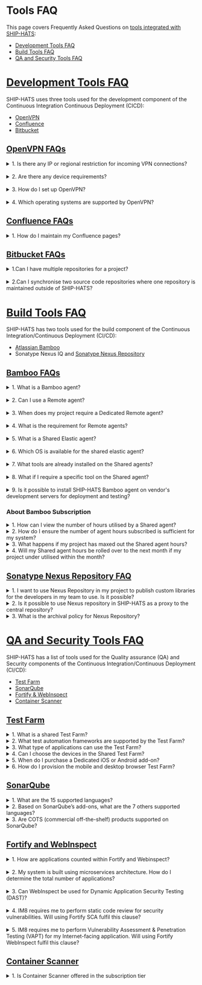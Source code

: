 # Tools FAQ

This page covers Frequently Asked Questions on [tools integrated with SHIP-HATS](https://docs.developer.tech.gov.sg/docs/ship-hats-documentation/#/architecture-diagram):

- [Development Tools FAQ](#development-tools-faq)
- [Build Tools FAQ](#build-tools-faq)
- [QA and Security Tools FAQ](#qa-and-security-tools-faq)

# [Development Tools FAQ](#development-tools-faq)

SHIP-HATS uses three tools used for the development component of the Continuous Integration Continuous Deployment (CICD):

- [OpenVPN](#openvpn-faq)
- [Confluence](#confluence-faq)
- [Bitbucket](#bitbucket-faq)

## [OpenVPN FAQs](#openvpn-faq)
<details>
  <summary> 1. Is there any IP or regional restriction for incoming VPN connections?</summary><br>
There are no IP restrictions on incoming connectivity.
</details>
<br>
<details>
  <summary> 2. Are there any device requirements? </summary><br>
No, any internet device works.
</details>
<br>
<details>
  <summary> 3. How do I set up OpenVPN? </summary><br>
You will receive an email from your SHIP-HATS administrator containing your username and password details. Go to <a href="https://vpn.ship.gov.sg/">OpenVPN</a> and log in with your SHIP-HATS credentials.
</details>
<br>
<details>
  <summary> 4. Which operating systems are supported by OpenVPN?</summary><br>
OpenVPN works on Linux, Mac, Windows, Android and iOS.
</details>

## [Confluence FAQs](#confluence-faq)

<details>
  <summary>1. How do I maintain my Confluence pages?</summary><br>
  You can maintain <a href="https://confluence.ship.gov.sg/">Confluence</a> pages by checking the analytics on Confluence. It is available on Confluence>Analytics>Spaces. You should check on inactive pages. It is recommended to delete pages that old or are not in use.
</details>

## [Bitbucket FAQs](#bitbucket-faq)

<details>
  <summary>1.Can I have multiple repositories for a project? </summary><br>
Yes, you can host multiple repositories for one project.
</details>
<br>
<details>
  <summary>2.Can I synchronise two source code repositories where one repository is maintained outside of SHIP-HATS?  </summary><br>
We do not recommend synchronising repositories into SHIP-HATS repositories as this may introduce security vulnerabilities. due to security between the two repositories. It is best to use SHIP-HATS bitbucket as the default and only source code repository to ensure the security settings are intact.
</details>

# [Build Tools FAQ](#build-tools-faq)

SHIP-HATS has two tools used for the build component of the Continuous Integration/Continuous Deployment (CI/CD):

- [Atlassian Bamboo](#bamboo-faq)
- Sonatype Nexus IQ and [Sonatype Nexus Repository](#sonatype-nexus-repository-faq)

## [Bamboo FAQs](#bamboo-faq)

<details>
  <summary> 1. What is a Bamboo agent?</summary><br>
A Bamboo agent is a service that allows to run job builds. There are different types of agents: remote, shared, local and elastic agents. For more information on agents, refer to <a href="https://confluence.atlassian.com/bamboo/agents-and-capabilities-289277114.html">Agents and Capabilities on Atlassian.</a>
</details>
<br>
<details>
  <summary>2. Can I use a Remote agent?</summary><br>
A <a href="https://confluence.atlassian.com/confeval/development-tools-evaluator-resources/bamboo/bamboo-remote-agents-and-local-agents">Remote agent</a> requires hosting, agent installation and/or VPN installation (if required). Registration of Remote agent is subjected to approval by SHIP-HATS team. Please send a service request via SHIP-HATS service desk for registration of Remote agent.
</details>
<br>
<details>
  <summary>3. When does my project require a Dedicated Remote agent?</summary><br>
If your build job needs to connect back to your own resources or run parallel job, you can consider adding a Dedicated Remote agent.For more information, refer to <a href="https://confluence.atlassian.com/bamboo/dedicating-an-agent-629015108.html">dedicating an agent</a>.
</details>
<br>
<details>
  <summary>4. What is the requirement for Remote agents?</summary><br>
Agency must ensure the Remote agents are clean and secure before SHIP-HATS approves the registration with Bamboo server.

To setup Remote Bamboo agents, refer to the [Install Remote Agent](https://docs.developer.tech.gov.sg/docs/ship-hats-documentation/#/bamboo-overview?id=install-remote-agent) documentation. 

To ensure that Remote agents are clean and secure, refer to <a href="https://confluence.atlassian.com/bamboo/securing-your-remote-agents-289277197.html">securing your Remote agents</a>. This page is on SHIP-HATS confluence. Please log in to the account to access.
</details>
<br>
<details>
  <summary>5. What is a Shared Elastic agent? </summary><br>
  A Shared Elastic agent is an on-demand Windows or Linux agent launched by Bamboo within SHIP's network to execute pipeline tasks. To leverage on elastic agent, Agency must specify the required capabilities and SHIP-HATS team will assign an agent that matches the required capabilities, if available.

  SHIP-HATS does not offer Mac OS agent as of now.

  For more information on specifying required capabilities, refer to [Register a Remote Agent](https://docs.developer.tech.gov.sg/docs/ship-hats-documentation/#/bamboo-overview?id=register-remote-agent).
</details>
<br>
<details>
  <summary> 6. Which OS is available for the shared elastic agent?</summary><br>
  Though MS Windows and Linux support, we recommend Linux as MS Window agents are quite heavy and would utilise a hefty load of Shared agent hours. We recommend the Agency subscribe to Remote agent if they choose MS Window agents.
</details>
<br>
<details>
  <summary>7. What tools are already installed on the Shared agents?</summary><br>
  Refer to the <a href="https://docs.developer.tech.gov.sg/docs/ship-hats-documentation/#/bamboo-overview?id=register-elastic-agent">Register an Elastic Agent</a> document.
  
</details>
<br>
<details>
  <summary>8. What if I require a specific tool on the Shared agent?</summary><br>
  Submit your requests <a href="https://go.gov.sg/she"> here.</a>
</details>
<br>
<details>
  <summary>9. Is it possible to install SHIP-HATS Bamboo agent on vendor's development servers for deployment and testing?</summary><br>
No, however, vendor can set up a Remote Bamboo agent. For this option, the Agency would require to add-on Dedicated Remote agent.
</details>

### About Bamboo Subscription

<details>
  <summary>1. How can I view the number of hours utilised by a Shared agent?</summary><br>

Subscription Administrator (SA) and Project Administrator (PA) may connect to the SHIP-HATS OpenVPN and log in to <a href="http://www.ship.gov.sg/">SHIP-HATS portal</a> to view the subscription's utilisation of Shared agent hours.

  </details>

 <details>
  <summary>2. How do I ensure the number of agent hours subscribed is sufficient for my system?</summary><br>

  Agency can monitor through <a href="http://www.ship.gov.sg/">SHIP-HATS portal</a> after subscribing to the service platform. Agency can purchase additional Shared agent hours as add-ons based on project requirements.

  </details>

 <details>
  <summary>3. What happens if my project has maxed out the Shared agent hours?</summary><br>

The SA and PA would receive an email notification when utilisation have reached 90% of the total number of Shared agent hours. Projects that exceed the Shared agent hours will be charged at 100 SGD per block of 100 Shared agent hours automatically. At the start of every month, the Shared agent hours will be reset to its initial subscription quota.

  </details>

 <details>
  <summary>4. Will my Shared agent hours be rolled over to the next month if my project under utilised within the month?</summary><br>

No. The number of Shared agent hours will reset on every 1st of the month.

  </details>

## [Sonatype Nexus Repository FAQ](#sonatype-nexus-repository-faq)

<details>
  <summary>1. I want to use Nexus Repository in my project to publish custom libraries for the developers in my team to use. Is it possible?</summary><br>

SHIP-HATS users can request to create a private hosted repository in Nexus Repository to host their custom libraries by raising a <a href="https://jira.ship.gov.sg/servicedesk/customer/portal/11">service request</a>.

  </details>
<details>
  <summary>2. Is it possible to use Nexus repository in SHIP-HATS as a proxy to the central repository?</summary><br>

Yes, it is possible to use Nexus Repository in SHIP-HATS as proxy to the central repository.

  </details>

 <details>
  <summary>3. What is the archival policy for Nexus Repository?</summary>br>

All Artifacts will be deleted 180 days from the date of creation.

  </details>

# [QA and Security Tools FAQ](#qa-and-security-tools-faq)

SHIP-HATS has a list of tools used for the Quality assurance (QA) and Security components of the Continuous Integration/Continuous Deployment (CI/CD):

- [Test Farm](#test-farm)
- [SonarQube](#sonarqube)
- [Fortify & WebInspect](#fortify-and-webinspect)
- [Container Scanner](#container-scanner)

## [Test Farm](#test-farm)

<details>
  <summary>1. What is a shared Test Farm?</summary><br>

It is a cloud-based mobile devices test platform which allows testing of Android and iOS mobile applications or mobile browsers on real device. It allows the user to run test automation on multiple devices in parallel. Since it is a shared Test Farm, your test will be added to a queue system if all the resources are not available at the time of request.Refer <a href="https://sgdcs.sgnet.gov.sg/sites/tech/hats/SitePages/Green%20HATS.aspx">here</a> for the automated testing framework supported.

  </details>

<details>
  <summary>2. What test automation frameworks are supported by the Test Farm?</summary><br>
  <a href="https://robotframework.org/">Robot Framework</a> and any other testing frameworks that can work with Appium server.

  </details>

<details>
  <summary>3. What type of applications can use the Test Farm?</summary><br>

Any internet or intranet facing application that can be exposed to the internet for testing can use the Test Farm.

  </details>

 <details>
  <summary>4. Can I choose the devices in the Shared Test Farm?</summary><br>
Users can pre-book the mobile devices based on OS, brand or model before running their tests by sending an enquiry to enquiries_ENP@tech.gov.sg. The number of devices that agency can book depends on their subscription quota. The test will be executed on the booked mobile devices that agency specifies.
  </details>
 <details>
  <summary>5. When do I purchase a Dedicated iOS or Android add-on?</summary><br>
If you wish to avoid queueing, you can subscribe to Dedicated iOS and Android add-on. Public officers can refer to the <a href="https://sgdcs.sgnet.gov.sg/sites/IDA-GoSync/gdspdd-ai/ship/_layouts/15/start.aspx#/SitePages/Pricing.aspx">pricing</a>.
  </details>

 <details>
  <summary>6. How do I provision the mobile and desktop browser Test Farm?</summary><br>

Agencies are required to raise a <a href="https://jira.ship.gov.sg/servicedesk/customer/portal/11">service request</a> to request access to the Test Farm.

  </details>

## [SonarQube](#sonarqube)

<details>
  <summary>1. What are the 15 supported languages?</summary><br>

Java, JavaScript, C#, TypeScript, Kotlin, Ruby, Go, Scala, Flex, Python, PHP, HTML, CSS, XML, VB.NET.
Do take note that there is no restriction of lines of code and number of applications.

  </details>

 <details>
  <summary>2. Based on SonarQube’s add-ons, what are the 7 others supported languages?</summary><br>

C, C++, Obj-C, Swift, ABAP, T-SQL, PL/SQL are supported. Public officers can refer to the <a href="https://sgdcs.sgnet.gov.sg/sites/IDA-GoSync/gdspdd-ai/ship/_layouts/15/start.aspx#/SitePages/Pricing.aspx">pricing</a> for the add-ons.

  </details>

 <details>
  <summary>3. Are COTS (commercial off-the-shelf) products supported on SonarQube?</summary><br>

Yes. SonarQube can scan for any customisation that the COTS product supports.
Example: Configuration files in XML or Javascript/ Java or plugins written in Java or Python.
  </details>

## [Fortify and WebInspect](#fortify-and-webinspect)

 <details>
  <summary>1. How are applications counted within Fortify and Webinspect?</summary><br>
Applications are counted based on the number of components.

Example: If your system has 2 components such as Internet and Intranet compartment, these are treated as 2 separate applications. This also applies similarly to systems with several components

Example: Mobile apps for 2 OS (Android, iOS), a website, WebAPI and Batchjob are treated as 5 separate applications.
</details>
<br>
<details>
  <summary>2. My system is built using microservices architecture. How do I determine the total number of applications?</summary><br>
We recommend assigning 1 Fortify application per microservice to track and manage findings. However, if you want to reduce the number of Fortify applications and does not need to manage insights for each microservice, you can use the same Fortify app for multiple microservices where the last scan of one microservice can be overridden by the scan of another microservice.
</details>
<br>
<details>
    <summary>3. Can WebInspect be used for Dynamic Application Security Testing (DAST)?</summary><br>
Yes, you can use WebInspect for DAST. Note this is applicable for Internet-facing applications only.
</details>
<br>
<details>
    <summary>4. IM8 requires me to perform static code review for security vulnerabilities. Will using Fortify SCA fulfil this clause?</summary><br>
Yes, refer to <a href="https://docs.developer.tech.gov.sg/docs/devsecops-playbook/#/devsecops-playbook?id=static-application-security-testing-81s1-g8-g9">DevSecOps playbook</a> for best practices in terms of security testing.
</details>
<br>
<details>
    <summary>5. IM8 requires me to perform Vulnerability Assessment & Penetration Testing (VAPT) for my Internet-facing application. Will using Fortify WebInspect fulfil this clause?</summary><br>
It will partially fulfil the clause. WebInspect covers the VA component. The Agency would be required to engage Pentesters to perform penetration testing which is a manual effort.
Refer to <a href="https://docs.developer.tech.gov.sg/docs/devsecops-playbook/#/devsecops-playbook?id=static-application-security-testing-81s1-g8-g9">DevSecOps playbook</a> for best practices in terms of security testing.
</details>

## [Container Scanner](#container-scanner)

<details>
    <summary>1. Is Container Scanner offered in the subscription tier </summary><br>
Container Scanner has been added to all tiers and at no cost.
</details>
